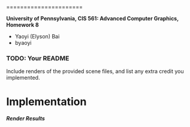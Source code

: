 ======================

**University of Pennsylvania, CIS 561: Advanced Computer Graphics, Homework 8**

* Yaoyi (Elyson) Bai
* byaoyi

### TODO: Your README
Include renders of the provided scene files, and list any extra credit you
implemented.

# **Implementation** #

***Render Results***

